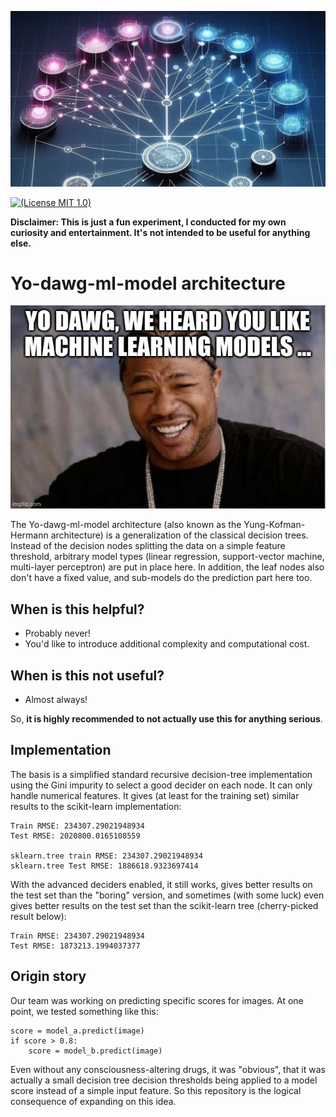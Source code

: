 ![logo](logo.jpg)

[![(License MIT 1.0)](https://img.shields.io/badge/license-MIT%201.0-blue.svg)][license]

[license]: LICENSE

**Disclaimer: This is just a fun experiment, I conducted for my own curiosity and entertainment. It's not intended to be
useful for anything else.**

# Yo-dawg-ml-model architecture

![yo_dawg](yo_dawg.jpg)

The Yo-dawg-ml-model architecture (also known as the Yung-Kofman-Hermann architecture) is a generalization of the
classical decision trees.
Instead of the decision nodes splitting the data on a simple feature threshold, arbitrary model types (linear
regression, support-vector machine, multi-layer perceptron) are put in place here.
In addition, the leaf nodes also don't have a fixed value, and sub-models do the prediction part here too.

## When is this helpful?

- Probably never!
- You'd like to introduce additional complexity and computational cost.

## When is this not useful?

- Almost always!

So, **it is highly recommended to not actually use this for anything serious**.

## Implementation

The basis is a simplified standard recursive decision-tree implementation using the Gini impurity to select a good
decider on each node. It can only handle numerical features.
It gives (at least for the training set) similar results to the scikit-learn implementation:

```
Train RMSE: 234307.29021948934
Test RMSE: 2020800.0165108559

sklearn.tree train RMSE: 234307.29021948934
sklearn.tree Test RMSE: 1886618.9323697414
```

With the advanced deciders enabled, it still works, gives better results on the test set than the "boring" version,
and sometimes (with some luck) even gives better results on the test set than the scikit-learn tree (cherry-picked
result below):

```
Train RMSE: 234307.29021948934
Test RMSE: 1873213.1994037377
```

## Origin story

Our team was working on predicting specific scores for images.
At one point, we tested something like this:

```python3
score = model_a.predict(image)
if score > 0.8:
    score = model_b.predict(image)
```

Even without any consciousness-altering drugs, it was "obvious", that it was actually a small decision tree
decision thresholds being applied to a model score instead of a simple input feature.
So this repository is the logical consequence of expanding on this idea.
